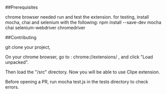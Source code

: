 ##Prerequisites

chrome browser needed run and test the extension.
for testing, install mocha, chai and selenium with the following:
  npm install --save-dev mocha chai selenium-webdriver chromedriver


##Contributing

git clone your project,

On your chrome browser, go to : chrome://extensions/ , and click "Load unpacked". 

Then load the "/src" directory. Now you will be able to use Clipe extension.

Before opening a PR, run mocha test.js in the tests directory to check errors.
